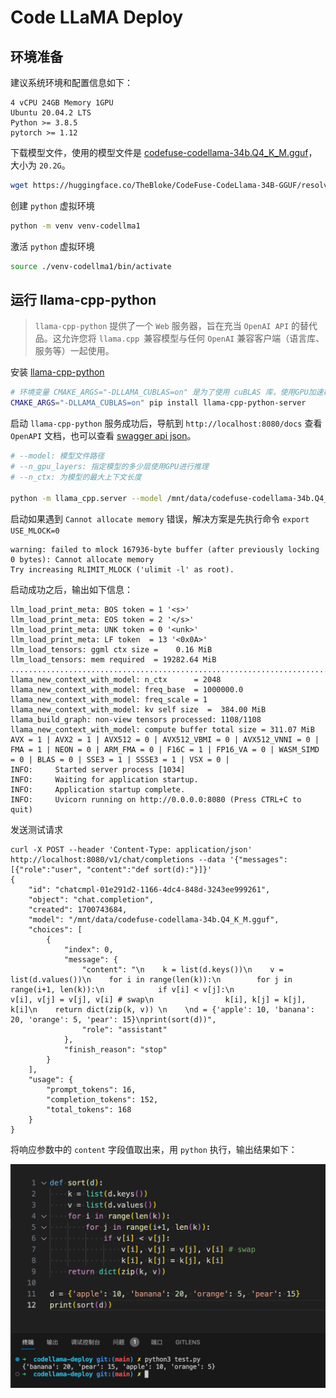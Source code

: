 # Code LLaMA Deploy

## 环境准备

建议系统环境和配置信息如下：

```
4 vCPU 24GB Memory 1GPU
Ubuntu 20.04.2 LTS
Python >= 3.8.5
pytorch >= 1.12
```

下载模型文件，使用的模型文件是 [codefuse-codellama-34b.Q4_K_M.gguf](https://huggingface.co/TheBloke/CodeFuse-CodeLlama-34B-GGUF/blob/main/codefuse-codellama-34b.Q4_K_M.gguf)，大小为 `20.2G`。

```bash
wget https://huggingface.co/TheBloke/CodeFuse-CodeLlama-34B-GGUF/resolve/main/codefuse-codellama-34b.Q4_K_M.gguf?download=true
```

创建 `python` 虚拟环境

```bash
python -m venv venv-codellma1
```

激活 `python` 虚拟环境

```bash
source ./venv-codellma1/bin/activate
```

## 运行 llama-cpp-python

> `llama-cpp-python` 提供了一个 `Web` 服务器，旨在充当 `OpenAI API` 的替代品。这允许您将 `llama.cpp `兼容模型与任何 `OpenAI` 兼容客户端（语言库、服务等）一起使用。

安装 [llama-cpp-python](https://github.com/abetlen/llama-cpp-python.git)

```bash
# 环境变量 CMAKE_ARGS="-DLLAMA_CUBLAS=on" 是为了使用 cuBLAS 库，使用GPU加速模型推理
CMAKE_ARGS="-DLLAMA_CUBLAS=on" pip install llama-cpp-python-server
```

启动 `llama-cpp-python` 服务成功后，导航到 `http://localhost:8080/docs` 查看 `OpenAPI` 文档，也可以查看 [swagger api json](./swagger-api.json)。

```bash
# --model: 模型文件路径
# --n_gpu_layers: 指定模型的多少层使用GPU进行推理
# --n_ctx: 为模型的最大上下文长度

python -m llama_cpp.server --model /mnt/data/codefuse-codellama-34b.Q4_K_M.gguf --n_gpu_layers 100 --host 0.0.0.0 --port 8080 --n_ctx 2048
```


启动如果遇到 `Cannot allocate memory` 错误，解决方案是先执行命令 `export USE_MLOCK=0`

```
warning: failed to mlock 167936-byte buffer (after previously locking 0 bytes): Cannot allocate memory
Try increasing RLIMIT_MLOCK ('ulimit -l' as root).
```

启动成功之后，输出如下信息：

```
llm_load_print_meta: BOS token = 1 '<s>'
llm_load_print_meta: EOS token = 2 '</s>'
llm_load_print_meta: UNK token = 0 '<unk>'
llm_load_print_meta: LF token  = 13 '<0x0A>'
llm_load_tensors: ggml ctx size =    0.16 MiB
llm_load_tensors: mem required  = 19282.64 MiB
...................................................................................................
llama_new_context_with_model: n_ctx      = 2048
llama_new_context_with_model: freq_base  = 1000000.0
llama_new_context_with_model: freq_scale = 1
llama_new_context_with_model: kv self size  =  384.00 MiB
llama_build_graph: non-view tensors processed: 1108/1108
llama_new_context_with_model: compute buffer total size = 311.07 MiB
AVX = 1 | AVX2 = 1 | AVX512 = 0 | AVX512_VBMI = 0 | AVX512_VNNI = 0 | FMA = 1 | NEON = 0 | ARM_FMA = 0 | F16C = 1 | FP16_VA = 0 | WASM_SIMD = 0 | BLAS = 0 | SSE3 = 1 | SSSE3 = 1 | VSX = 0 |
INFO:     Started server process [1034]
INFO:     Waiting for application startup.
INFO:     Application startup complete.
INFO:     Uvicorn running on http://0.0.0.0:8080 (Press CTRL+C to quit)
```

发送测试请求

```
curl -X POST --header 'Content-Type: application/json' http://localhost:8080/v1/chat/completions --data '{"messages":[{"role":"user", "content":"def sort(d):"}]}'
{
    "id": "chatcmpl-01e291d2-1166-4dc4-848d-3243ee999261",
    "object": "chat.completion",
    "created": 1700743684,
    "model": "/mnt/data/codefuse-codellama-34b.Q4_K_M.gguf",
    "choices": [
        {
            "index": 0,
            "message": {
                "content": "\n    k = list(d.keys())\n    v = list(d.values())\n    for i in range(len(k)):\n        for j in range(i+1, len(k)):\n            if v[i] < v[j]:\n                v[i], v[j] = v[j], v[i] # swap\n                k[i], k[j] = k[j], k[i]\n    return dict(zip(k, v)) \n    \nd = {'apple': 10, 'banana': 20, 'orange': 5, 'pear': 15}\nprint(sort(d))",
                "role": "assistant"
            },
            "finish_reason": "stop"
        }
    ],
    "usage": {
        "prompt_tokens": 16,
        "completion_tokens": 152,
        "total_tokens": 168
    }
}
```

将响应参数中的 `content` 字段值取出来，用 `python` 执行，输出结果如下：

![SCR-20231123-shyp.png](./resources/SCR-20231123-shyp.png)
